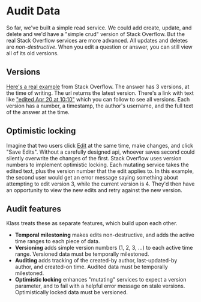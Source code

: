 # Audit Data

So far, we've built a simple read service. We could add create, update, and delete and we'd have a "simple crud" version of Stack Overflow. But the real Stack Overflow services are more advanced. All updates and deletes are *non-destructive*. When you edit a question or answer, you can still view all of its old versions.

## Versions

[Here's a real example](https://stackoverflow.com/a/49938998) from Stack Overflow. The answer has 3 versions, at the time of writing. The url returns the latest version. There's a link with text like ["edited Apr 20 at 10:10"](https://stackoverflow.com/posts/49938998/revisions) which you can follow to see all versions. Each version has a number, a timestamp, the author's username, and the full text of the answer at the time.

## Optimistic locking

Imagine that two users click [Edit](https://stackoverflow.com/questions/49938832/did-eclipse-collections-get-deprecated-by-java-8/49938998#49938998) at the same time, make changes, and click "Save Edits". Without a carefully designed api, whoever saves second could silently overwrite the changes of the first. Stack Overflow uses version numbers to implement optimistic locking. Each mutating service takes the edited text, plus the version number that the edit applies to. In this example, the second user would get an error message saying something about attempting to edit version 3, while the current version is 4. They'd then have an opportunity to view the new edits and retry against the new version.

## Audit features

Klass treats these as separate features, which build upon each other.

* **Temporal milestoning** makes edits non-destructive, and adds the active time ranges to each piece of data.
* **Versioning** adds simple version numbers (1, 2, 3, ...) to each active time range. Versioned data must be temporally milestoned.
* **Auditing** adds tracking of the created-by author, last-updated-by author, and created-on time. Audited data must be temporally milestoned.
* **Optimistic locking** enhances "mutating" services to expect a version parameter, and to fail with a helpful error message on stale versions. Optimistically locked data must be versioned.
